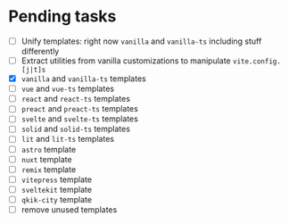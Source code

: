 # Pending tasks

- [ ] Unify templates: right now `vanilla` and `vanilla-ts` including stuff differently 
- [ ] Extract utilities from vanilla customizations to manipulate `vite.config.[j|t]s`
- [x] `vanilla` and `vanilla-ts` templates
- [ ] `vue` and `vue-ts` templates
- [ ] `react` and `react-ts` templates
- [ ] `preact` and `preact-ts` templates
- [ ] `svelte` and `svelte-ts` templates
- [ ] `solid` and `solid-ts` templates
- [ ] `lit` and `lit-ts` templates
- [ ] `astro` template
- [ ] `nuxt` template
- [ ] `remix` template
- [ ] `vitepress` template
- [ ] `sveltekit` template
- [ ] `qkik-city` template
- [ ] remove unused templates
